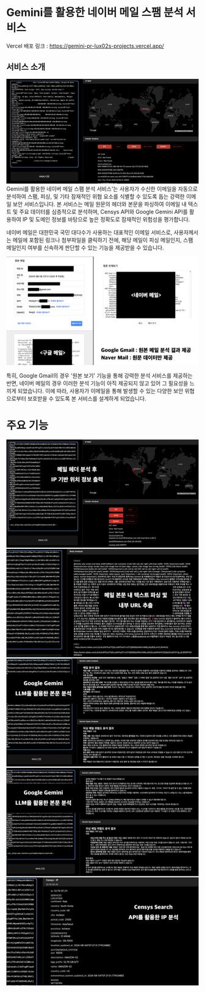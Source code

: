 # Gemini를 활용한 네이버 메일 스팸 분석 서비스

Vercel 배포 링크 :
https://gemini-pr-lux02s-projects.vercel.app/

## 서비스 소개

![Main](./img/0.png)
Gemini를 활용한 네이버 메일 스팸 분석 서비스'는 사용자가 수신한 이메일을 자동으로 분석하여 스팸, 피싱, 및 기타 잠재적인 위협 요소를 식별할 수 있도록 돕는 강력한 이메일 보안 서비스입니다. 본 서비스는 메일 원문의 헤더와 본문을 파싱하여 이메일 내 텍스트 및 주요 데이터를 심층적으로 분석하며, Censys API와 Google Gemini API를 활용하여 IP 및 도메인 정보를 바탕으로 높은 정확도로 잠재적인 위험성을 평가합니다.

네이버 메일은 대한민국 국민 대다수가 사용하는 대표적인 이메일 서비스로, 사용자께서는 메일에 포함된 링크나 첨부파일을 클릭하기 전에, 해당 메일이 피싱 메일인지, 스팸 메일인지 여부를 신속하게 판단할 수 있는 기능을 제공받을 수 있습니다.

![Problem](./img/1.png)

특히, Google Gmail의 경우 '원본 보기' 기능을 통해 강력한 분석 서비스를 제공하는 반면, 네이버 메일의 경우 이러한 분석 기능이 아직 제공되지 않고 있어 그 필요성을 느끼게 되었습니다. 이에 따라, 사용자가 이메일을 통해 발생할 수 있는 다양한 보안 위협으로부터 보호받을 수 있도록 본 서비스를 설계하게 되었습니다.

# 주요 기능

![ipMap](./img/ipmap.png)
![textExport](./img/text_export.png)
![GeminiAnalysis](./img/gemini.png)
![GeminiAnalysis2](./img/gemini2.png)
![CensysAnalysis](./img/censysip.png)
